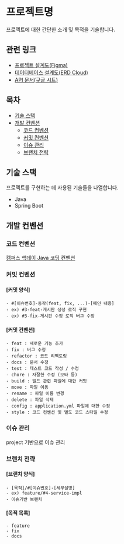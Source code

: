# 프로젝트명

프로젝트에 대한 간단한 소개 및 목적을 기술합니다.

## 관련 링크
- [프로젝트 설계도(Figma)](https://www.figma.com/file/b8tROULbGSVe7N26f31zlD/%ED%94%84%EB%A1%9C%EC%A0%9D%ED%8A%B8?type=design&node-id=0%3A1&mode=design&t=iMtZARC0JqIXbqtl-1)
- [데이터베이스 설계도(ERD Cloud)](https://www.erdcloud.com/d/Ma9ziJYfQaZ9bquvS)
- [API 문서(구글 시트)](https://docs.google.com/spreadsheets/d/1IWWC5rmi8mBa3hvy6ZgmAF24ZSfPu1dLKsrIT8RFtwU/edit?usp=sharing)

## 목차

- [기술 스택](#기술-스택)
- [개발 컨벤션](#개발-컨벤션)
  - [코드 컨벤션](#코드-컨벤션)
  - [커밋 컨벤션](#커밋-컨벤션)
  - [이슈 관리](#이슈-관리)
  - [브랜치 전략](#브랜치-전략)

## 기술 스택

프로젝트를 구현하는 데 사용된 기술들을 나열합니다.

- Java
- Spring Boot

## 개발 컨벤션

### 코드 컨벤션
[캠퍼스 핵데이 Java 코딩 컨벤션](https://naver.github.io/hackday-conventions-java/)

### 커밋 컨벤션
#### [커밋 양식]  
```
- #[이슈번호]-동작(feat, fix, ...)-[메인 내용]  
- ex) #3-feat-게시판 생성 로직 구현  
- ex) #3-fix-게시판 수정 로직 버그 수정  
```

#### [커밋 컨벤션]  
```
- feat : 새로운 기능 추가  
- fix : 버그 수정  
- refactor : 코드 리펙토링
- docs : 문서 수정
- test : 테스트 코드 작성 / 수정
- chore : 자잘한 수정 (오타 등)
- build : 빌드 관련 파일에 대한 커밋
- move : 파일 이동
- rename : 파일 이름 변경
- delete : 파일 삭제
- config : application.yml 파일에 대한 수정
- style : 코드 컨벤션 및 별도 코드 스타일 수정
```

### 이슈 관리

project 기반으로 이슈 관리

### 브랜치 전략
#### [브랜치 양식]
```
- [목적]/#[이슈번호]-[세부설명]
- ex) feature/#4-service-impl
- 이슈기반 브랜치
```

#### [목적 목록]
```
- feature
- fix
- docs
```